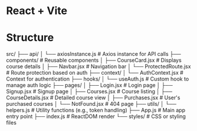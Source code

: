 # React + Vite

# Structure

src/
├── api/
│   └── axiosInstance.js         # Axios instance for API calls
├── components/                  # Reusable components
│   ├── CourseCard.jsx           # Displays course details
│   ├── Navbar.jsx               # Navigation bar
│   └── ProtectedRoute.jsx       # Route protection based on auth
├── context/
│   └── AuthContext.jsx          # Context for authentication
├── hooks/
│   └── useAuth.js               # Custom hook to manage auth logic
├── pages/
│   ├── Login.jsx                # Login page
│   ├── Signup.jsx               # Signup page
│   ├── Courses.jsx              # Course listing
│   ├── CourseDetails.jsx        # Detailed course view
│   ├── Purchases.jsx            # User's purchased courses
│   └── NotFound.jsx             # 404 page
├── utils/
│   └── helpers.js               # Utility functions (e.g., token handling)
├── App.js                       # Main app entry point
├── index.js                     # ReactDOM render
└── styles/                      # CSS or styling files
